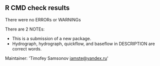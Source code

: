 ## R CMD check results

There were no ERRORs or WARNINGs

There are 2 NOTEs:

* This is a submission of a new package. 
* Hydrograph, hydrograph, quickflow, and baseflow in DESCRIPTION are correct words.

Maintainer: 'Timofey Samsonov <iamste@yandex.ru>'